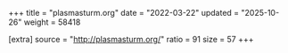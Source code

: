 +++
title = "plasmasturm.org"
date = "2022-03-22"
updated = "2025-10-26"
weight = 58418

[extra]
source = "http://plasmasturm.org/"
ratio = 91
size = 57
+++
